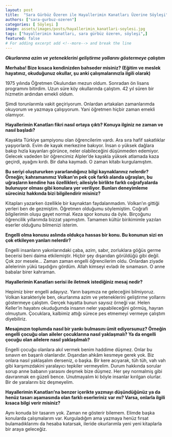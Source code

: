 ```yaml
---
layout: post
title:  "Sara Gürbüz Özeren ile Hayallerimin Kanatları Üzerine Söyleşi"
authors: ["sara-gurbuz-ozeren"]
categories: [ Söyleşi ]
image: assets/images/posts/hayallerimin_kanatlari-soylesi.jpg
tags: ["hayallerimin kanatları, sara gürbüz özeren, söyleşi",]
featured: false
# For adding excerpt add <!--more--> and break the line
---
```

***Okurlarıma azim ve yeteneklerini geliştirme yollarını göstermeye çalıştım***

**Merhaba! Bize kısaca kendinizden bahseder misiniz? (Eğitim ve meslek hayatınız, okuduğunuz okullar, şu anki çalışmalarınızla ilgili olarak)**

1975 yılında Öğretmen Okulundan mezun oldum. Sonradan ön lisans programını bitirdim. Uzun süre köy okullarında çalıştım. 42 yıl süren bir hizmetin ardından emekli oldum.

Şimdi torunlarımla vakit geçiriyorum. Onlardan artakalan zamanlarımda okuyorum ve yazmaya çalışıyorum. Yani öğretmen hiçbir zaman emekli olamıyor.


**Hayallerimin Kanatları fikri nasıl ortaya çıktı? Konuya ilginiz ne zaman ve nasıl başladı?**

Kayakta Türkiye şampiyonu olan öğrencilerim vardı. Ara sıra hafif sakatlıklar yaşıyorlardı. Evim de kayak merkezine bakıyor. İnsan o yüksek dağlara bakıp hızla kayanları görünce, neler olabileceğini düşünmeden edemiyor. Gelecek vadeden bir öğrencimiz Alpler’de kayakla yüksek atlamada kaza geçirdi, ayağını kırdı. Bir daha kaymadı. O zaman kitabı kurgulamıştım.

**Bu seriyi oluştururken yararlandığınız bilgi kaynaklarınız nelerdir? Örneğin; kahramanımız Volkan’ın pek çok farklı alanda uğraşları, bu uğraşların kendine has özellikleri; ailesiyle birlikte farklı coğrafyalarda bulunuyor olması gibi konulara yer veriliyor. Bunları deneyimleme süreciniz hakkında bizi bilgilendirir misiniz?**

Kitapları yazarken özellikle bir kaynaktan faydalanmadım. Volkan’ın gittiği yerleri ben de gezmiştim. Öğretmen olduğumu söylemiştim. Coğrafi bilgilerimin oluşu gayet normal. Keza spor konusu da öyle. Birçoğunu öğrencilik yıllarımda bizzat yapmıştım. Tamamen kültür birikimimle yazılan eserler olduğunu bilmenizi isterim.

**Engelli olma konusu aslında oldukça hassas bir konu. Bu konunun sizi en çok etkileyen yanları nelerdir?**

Engelli insanların yakınlarındaki çaba, azim, sabır, zorluklara göğüs germe becerisi beni daima etkilemiştir. Hiçbir şey dışarıdan görüldüğü gibi değil. Çok zor mesele... Zaman zaman engelli öğrencilerim oldu. Onlardan ziyade ailelerinin yükü taşıdığını gördüm. Allah kimseyi evladı ile sınamasın. O anne babalar birer kahraman.

**Hayallerimin Kanatları serisi ile iletmek istediğiniz mesaj nedir?**

Hepimiz birer engelli adayıyız. Yarın başımıza ne geleceğini bilmiyoruz. Volkan karakteriyle ben, okurlarıma azim ve yeteneklerini geliştirme yollarını göstermeye çalıştım. Gerçek hayatta bunun sayısız örneği var. Helen Keller’in hayatını okuduğumda insanın neler yapabileceğini görmüş, hayran olmuştum. Çocuklara, kalbimiz attığı sürece pes etmemeyi vermeye çalıştım diyebiliriz.

**Mesajınızın toplumda nasıl bir yankı bulmasını ümit ediyorsunuz? Örneğin engelli çocuğu olan aileler çocuklarına nasıl yaklaşmalı? Ya da engelli çocuğu olan ailelere nasıl yaklaşılmalı?**

Engelli çocuğu olanlara akıl vermek benim haddime düşmez. Onlar bu sınavın en başarılı olanlarıdır. Dışarıdan ahkâm kesmeye gerek yok. Biz onlara nasıl yaklaşalım derseniz, o başka. Bir kere acıyarak, tüh tüh, vah vah gibi karşımızdakini yaralayıcı tepkiler vermeyelim. Durum hakkında sorular sorup anne babanın yarasını deşmek bize düşmez. Her şey normalmiş gibi davranmak en güzeli bence. Unutmayalım ki böyle insanlar kırılgan olurlar. Bir de yaralarını biz deşmeyelim.

**Hayallerimin Kanatları’na benzer içerikte yazmayı düşündüğünüz ya da henüz tasarı aşamasında olan farklı eserleriniz var mı? Varsa, onlarla ilgili kısaca bilgi verir misiniz?**

Aynı konuda bir tasarım yok. Zaman ne gösterir bilemem. Elimde başka konularda çalışmalarım var. Kurguladığım ama yazmaya henüz fırsat bulamadıklarımı da hesaba katarsak, ileride okurlarımla yeni yeni kitaplarla bir araya geleceğiz.
